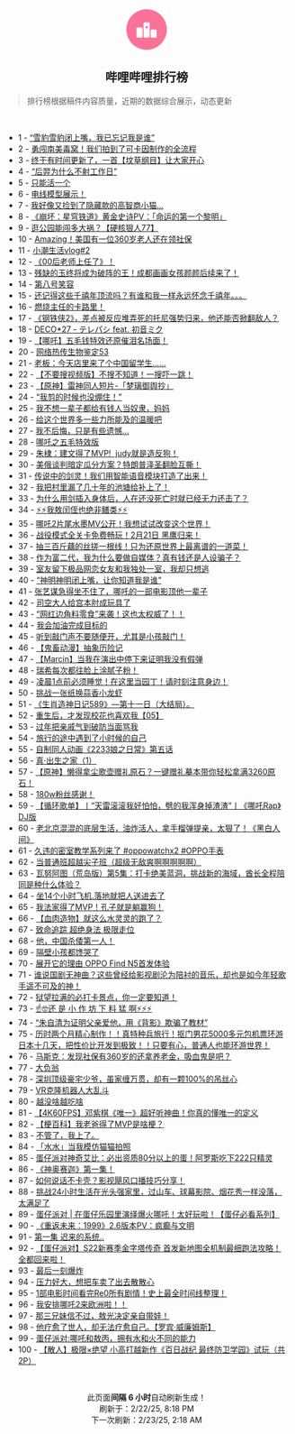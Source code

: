 <div align="center">
    <img src="./assets/icon_rank.png" alt="logo" />
    <h2>哔哩哔哩排行榜</h>
</div>

> 排行榜根据稿件内容质量，近期的数据综合展示，动态更新

<br />

<ul><li><span>1 - <a href=https://www.bilibili.com/BV1VRABehEzm target=_blank>“雪豹雪豹闭上嘴，我已忘记我是谁”</a></span></li><li><span>2 - <a href=https://www.bilibili.com/BV1MjAoegEK5 target=_blank>勇闯南美毒窝！我们拍到了可卡因制作的全流程</a></span></li><li><span>3 - <a href=https://www.bilibili.com/BV1FPA6e5Edw target=_blank>终于有时间更新了，一首【坟草纲目】让大家开心</a></span></li><li><span>4 - <a href=https://www.bilibili.com/BV1RvAzeAEa2 target=_blank>“后羿为什么不射工作日”</a></span></li><li><span>5 - <a href=https://www.bilibili.com/BV1JjAWecEy3 target=_blank>只能活一个</a></span></li><li><span>6 - <a href=https://www.bilibili.com/BV14hAkeYE9V target=_blank>电线模型展示！</a></span></li><li><span>7 - <a href=https://www.bilibili.com/BV15zAae7EpL target=_blank>我好像又捡到了隐藏款的高智商小猫…</a></span></li><li><span>8 - <a href=https://www.bilibili.com/BV1sZAnevEsh target=_blank>《崩坏：星穹铁道》黄金史诗PV：「命运的第一个黎明」</a></span></li><li><span>9 - <a href=https://www.bilibili.com/BV1dkApeWEi3 target=_blank>逛公园能闯多大祸？【硬核狠人77】</a></span></li><li><span>10 - <a href=https://www.bilibili.com/BV18WA6e8Eaj target=_blank>Amazing！美国有一位360岁老人还在领社保</a></span></li><li><span>11 - <a href=https://www.bilibili.com/BV1xiAHezERY target=_blank>小潮生活vlog#2</a></span></li><li><span>12 - <a href=https://www.bilibili.com/BV1VsAWeREt4 target=_blank>《00后老师上任了》！</a></span></li><li><span>13 - <a href=https://www.bilibili.com/BV1oYAneQEsN target=_blank>残缺的玉终将成为破阵的王！成都画画女孩颜颜后续来了！</a></span></li><li><span>14 - <a href=https://www.bilibili.com/BV1uSAae6E2e target=_blank>第八号笑容</a></span></li><li><span>15 - <a href=https://www.bilibili.com/BV1hbAHe5EYP target=_blank>还记得这些千禧年顶流吗？有谁和我一样永远怀念千禧年。。。</a></span></li><li><span>16 - <a href=https://www.bilibili.com/BV1QXAfepEz8 target=_blank>燃烧主任的卡路里！</a></span></li><li><span>17 - <a href=https://www.bilibili.com/BV1m9AneMEPa target=_blank>《钢铁侠2》，差点被反应堆弄死的托尼强势归来，他还能否掀翻敌人？</a></span></li><li><span>18 - <a href=https://www.bilibili.com/BV1cZw9eDERz target=_blank>DECO*27&nbsp;-&nbsp;テレパシ&nbsp;feat.&nbsp;初音ミク</a></span></li><li><span>19 - <a href=https://www.bilibili.com/BV15vAzePEBL target=_blank>【哪吒】五毛钱特效还原催泪名场面！</a></span></li><li><span>20 - <a href=https://www.bilibili.com/BV1umPweWEHe target=_blank>网络热传生物鉴定53</a></span></li><li><span>21 - <a href=https://www.bilibili.com/BV1siA6eHECj target=_blank>老板：今天店里来了个中国留学生……</a></span></li><li><span>22 - <a href=https://www.bilibili.com/BV19jA6eNEkx target=_blank>【不要搜视频版】不搜不知道！一搜吓一跳！</a></span></li><li><span>23 - <a href=https://www.bilibili.com/BV1KzAWeLEDJ target=_blank>【原神】雷神同人短片-「梦璃御舆抄」</a></span></li><li><span>24 - <a href=https://www.bilibili.com/BV1cdwQe5EBU target=_blank>“我剪的时候也没绷住！”</a></span></li><li><span>25 - <a href=https://www.bilibili.com/BV1RvAzeAEP9 target=_blank>我不想一辈子都给有钱人当奴隶，妈妈</a></span></li><li><span>26 - <a href=https://www.bilibili.com/BV1zUAheHEAZ target=_blank>给这个世界多一些力所能及的温暖吧</a></span></li><li><span>27 - <a href=https://www.bilibili.com/BV1YyAne5E7x target=_blank>我不后悔，只是有些遗憾...</a></span></li><li><span>28 - <a href=https://www.bilibili.com/BV13tAYeyE9t target=_blank>哪吒之五毛特效版</a></span></li><li><span>29 - <a href=https://www.bilibili.com/BV1odAHeREMN target=_blank>朱棣：建文得了MVP!&nbsp;&nbsp;judy就是造反狗！</a></span></li><li><span>30 - <a href=https://www.bilibili.com/BV1tQAnezEVT target=_blank>美俄谈判暗定瓜分方案？特朗普泽圣翻脸互撕！</a></span></li><li><span>31 - <a href=https://www.bilibili.com/BV17jAHepEGW target=_blank>传说中的剑灵！我们用智能语音模块打造了出来！</a></span></li><li><span>32 - <a href=https://www.bilibili.com/BV1j7AHeQErB target=_blank>我把村里漏了几十年的池塘给补上了！</a></span></li><li><span>33 - <a href=https://www.bilibili.com/BV1xYA6eWE7m target=_blank>为什么用剑插入身体后，人在还没死亡时就已经无力还击了？</a></span></li><li><span>34 - <a href=https://www.bilibili.com/BV15QABeYEdP target=_blank>⚡⚡我敖闰侄也绝非鳝类⚡⚡</a></span></li><li><span>35 - <a href=https://www.bilibili.com/BV1WtAie3EDb target=_blank>哪吒2片尾水墨MV公开！我想试试改变这个世界！</a></span></li><li><span>36 - <a href=https://www.bilibili.com/BV1asAkeqEUT target=_blank>战役模式全关卡免费畅玩！2月21日&nbsp;黑鹰归来！</a></span></li><li><span>37 - <a href=https://www.bilibili.com/BV1U4A6etEhd target=_blank>抽三百斤藕的丝搓一根线！只为还原世界上最离谱的一道菜！</a></span></li><li><span>38 - <a href=https://www.bilibili.com/BV1C9AqeGELa target=_blank>作为富二代，我为什么要做自媒体？真有钱还是人设骗子？</a></span></li><li><span>39 - <a href=https://www.bilibili.com/BV1yRAzeJEFy target=_blank>室友留下极品网恋女友和我独处一室，我却只想逃</a></span></li><li><span>40 - <a href=https://www.bilibili.com/BV1rnAje5EHk target=_blank>“神明神明闭上嘴，让你知道我是谁”</a></span></li><li><span>41 - <a href=https://www.bilibili.com/BV1rbApeAEtc target=_blank>张艺谋急得坐不住了，哪吒的一部电影顶他一辈子</a></span></li><li><span>42 - <a href=https://www.bilibili.com/BV1DzAze8Ew1 target=_blank>司空大人给宫本肘成玩具了</a></span></li><li><span>43 - <a href=https://www.bilibili.com/BV1vLAkeCE4i target=_blank>“网红边角料零食”来袭！这也太权威了！！</a></span></li><li><span>44 - <a href=https://www.bilibili.com/BV1dcAseFE1e target=_blank>我会加油完成目标的</a></span></li><li><span>45 - <a href=https://www.bilibili.com/BV1crAJetERW target=_blank>听到敲门声不要随便开，尤其是小孩敲门！</a></span></li><li><span>46 - <a href=https://www.bilibili.com/BV1uywdeMEMY target=_blank>【鬼畜动漫】抽象历险记</a></span></li><li><span>47 - <a href=https://www.bilibili.com/BV1tKwdeNEEV target=_blank>【Marcin】当我在演出中停下来证明我没有假弹</a></span></li><li><span>48 - <a href=https://www.bilibili.com/BV1pAAHewELL target=_blank>瑞希每次都往脸上涂腻子粉！</a></span></li><li><span>49 - <a href=https://www.bilibili.com/BV1pdAjenEXu target=_blank>凌晨1点前必须睡觉！在这里当园丁！请时刻注意身边！</a></span></li><li><span>50 - <a href=https://www.bilibili.com/BV1TDA8ewEHQ target=_blank>挑战一张纸换蒜香小龙虾</a></span></li><li><span>51 - <a href=https://www.bilibili.com/BV1NCAWekE9j target=_blank>《生肖造神日记589》—第十一日（大结局）。</a></span></li><li><span>52 - <a href=https://www.bilibili.com/BV1ZYAneQEDG target=_blank>重生后，才发现校花也喜欢我【05】</a></span></li><li><span>53 - <a href=https://www.bilibili.com/BV1t2Aje4E6Z target=_blank>过年把亲戚气到破防当面骂我</a></span></li><li><span>54 - <a href=https://www.bilibili.com/BV14EAeezExX target=_blank>旅行的途中遇到了小时候的自己</a></span></li><li><span>55 - <a href=https://www.bilibili.com/BV1M8AhevEmM target=_blank>自制同人动画《2233娘之日常》第五话</a></span></li><li><span>56 - <a href=https://www.bilibili.com/BV1EjAWecEmF target=_blank>真·出生之家（1）</a></span></li><li><span>57 - <a href=https://www.bilibili.com/BV1tdAaeiEMS target=_blank>【原神】懒得拿尘歌壶赠礼原石？一键赠礼摹本带你轻松拿满3260原石！</a></span></li><li><span>58 - <a href=https://www.bilibili.com/BV12iAYeME4r target=_blank>180w粉丝感谢！</a></span></li><li><span>59 - <a href=https://www.bilibili.com/BV1ofAYepEk1 target=_blank>【循环歌单】丨“天雷滚滚我好怕怕，劈的我浑身掉渣渣”丨《哪吒Rap》DJ版</a></span></li><li><span>60 - <a href=https://www.bilibili.com/BV1hmAneGEGe target=_blank>老北京混混的底层生活，油炸活人，拿手榴弹提亲，太狠了！《黑白人间》</a></span></li><li><span>61 - <a href=https://www.bilibili.com/BV1BzAfewEmf target=_blank>久违的密室教学系列来了&nbsp;#oppowatchx2&nbsp;#OPPO手表</a></span></li><li><span>62 - <a href=https://www.bilibili.com/BV1QoAfeSEsc target=_blank>当普通班超越尖子班（超级无敌爽啊啊啊啊啊）</a></span></li><li><span>63 - <a href=https://www.bilibili.com/BV1fHw9eLEdu target=_blank>瓦努阿图（荒岛版）第5集：打卡绝美蓝洞，挑战新的海域，酋长全程陪同是种什么体验？</a></span></li><li><span>64 - <a href=https://www.bilibili.com/BV1dKPceaE8R target=_blank>坐14个小时飞机.落地就把人送进去了</a></span></li><li><span>65 - <a href=https://www.bilibili.com/BV1ZuAkemE9e target=_blank>我法家得了MVP！孔子就是躺赢狗！</a></span></li><li><span>66 - <a href=https://www.bilibili.com/BV1pNAWeBEBn target=_blank>【血肉造物】就这么水灵灵的跑了？</a></span></li><li><span>67 - <a href=https://www.bilibili.com/BV1PqAJecETN target=_blank>致命追踪&nbsp;超绝身法&nbsp;极限走位</a></span></li><li><span>68 - <a href=https://www.bilibili.com/BV1v1AoeJEeh target=_blank>他，中国杀倭第一人！</a></span></li><li><span>69 - <a href=https://www.bilibili.com/BV1khAfeqEsa target=_blank>隔壁小孩都馋哭了</a></span></li><li><span>70 - <a href=https://www.bilibili.com/BV1tBAHeME53 target=_blank>展开它的理由&nbsp;OPPO&nbsp;Find&nbsp;N5首发体验</a></span></li><li><span>71 - <a href=https://www.bilibili.com/BV1U8AheeEQP target=_blank>谁说国剧无神曲？这些曾经给影视剧沦为陪衬的音乐，却也是如今年轻歌手遥不可及的神！</a></span></li><li><span>72 - <a href=https://www.bilibili.com/BV1gYAWeJEBH target=_blank>狱望拉满的必打卡景点，你一定要知道！</a></span></li><li><span>73 - <a href=https://www.bilibili.com/BV1fGAceeEVg target=_blank>☝🤓还&nbsp;是&nbsp;小&nbsp;作&nbsp;坊&nbsp;下&nbsp;料&nbsp;猛&nbsp;啊⚡⚡⚡</a></span></li><li><span>74 - <a href=https://www.bilibili.com/BV1VtAWeXEor target=_blank>“朱自清为证明父亲爱他，用《背影》欺骗了教材”</a></span></li><li><span>75 - <a href=https://www.bilibili.com/BV1i2Afe4E25 target=_blank>历时两个月精心制作！！真特种兵旅行！抠门男花5000多元包机票环游日本十几天，把性价比开发到极致！！只要有心，普通人也能环游世界！</a></span></li><li><span>76 - <a href=https://www.bilibili.com/BV1XvAzeAEVN target=_blank>马斯克：发现社保有360岁的还拿养老金，吸血鬼是吧？</a></span></li><li><span>77 - <a href=https://www.bilibili.com/BV1fSAheDEqn target=_blank>大负翁</a></span></li><li><span>78 - <a href=https://www.bilibili.com/BV1NGATefEv9 target=_blank>深圳顶级豪宅少爷，虽家缠万贯，却有一颗100%的吊丝心</a></span></li><li><span>79 - <a href=https://www.bilibili.com/BV1UTAnezEkj target=_blank>VR克隆机器人大乱斗</a></span></li><li><span>80 - <a href=https://www.bilibili.com/BV1urAte8EDB target=_blank>越没啥越吃啥</a></span></li><li><span>81 - <a href=https://www.bilibili.com/BV1oTA6e3ERA target=_blank>【4K60FPS】邓紫棋《唯一》超好听神曲！你真的懂唯⼀的定义</a></span></li><li><span>82 - <a href=https://www.bilibili.com/BV1WHAaefEps target=_blank>【梗百科】我老爸得了MVP是啥梗？</a></span></li><li><span>83 - <a href=https://www.bilibili.com/BV17sAte3EkY target=_blank>不管了，我上了。</a></span></li><li><span>84 - <a href=https://www.bilibili.com/BV1DWAheBE2p target=_blank>「水水」当我模仿猫猫拍照</a></span></li><li><span>85 - <a href=https://www.bilibili.com/BV1Z6ALerEoF target=_blank>蛋仔派对神奇艾比：必出资质80分以上的蛋！阿罗斯吃下222只精灵</a></span></li><li><span>86 - <a href=https://www.bilibili.com/BV1yRAteDEo6 target=_blank>《神奥赛迦》第一集！</a></span></li><li><span>87 - <a href=https://www.bilibili.com/BV1qDAbeGETw target=_blank>如何说话不卡壳？影视飓风口播技巧分享！</a></span></li><li><span>88 - <a href=https://www.bilibili.com/BV1JuAJeJEgK target=_blank>挑战24小时生活在光头强家里，过山车、球幕影院、烟花秀一样没落，太满足了</a></span></li><li><span>89 - <a href=https://www.bilibili.com/BV13bAHe5EME target=_blank>蛋仔派对&nbsp;|&nbsp;在蛋仔乐园里演绎爆火哪吒！太好玩啦！【蛋仔必看系列】</a></span></li><li><span>90 - <a href=https://www.bilibili.com/BV1ZhNdeoEH2 target=_blank>《重返未来：1999》2.6版本PV：疯癫与文明</a></span></li><li><span>91 - <a href=https://www.bilibili.com/BV1VTAoejEbB target=_blank>第一集&nbsp;迟来的系统..</a></span></li><li><span>92 - <a href=https://www.bilibili.com/BV1ASAxejEqw target=_blank>【蛋仔派对】S22新赛季金字塔传奇&nbsp;首发新地图全机制最细跑法攻略！全都回来啦！</a></span></li><li><span>93 - <a href=https://www.bilibili.com/BV1dcwDewE4b target=_blank>最后一刻爆炸</a></span></li><li><span>94 - <a href=https://www.bilibili.com/BV184AkeKECC target=_blank>压力好大，想把车卖了出去散散心</a></span></li><li><span>95 - <a href=https://www.bilibili.com/BV1iLAkeCEy1 target=_blank>1部电影时间看完Re0所有剧情！史上最全时间线整理！</a></span></li><li><span>96 - <a href=https://www.bilibili.com/BV1VJAJekEZR target=_blank>我安排哪吒2来欧洲啦！！</a></span></li><li><span>97 - <a href=https://www.bilibili.com/BV1qiApetECZ target=_blank>那三兄妹信不过，敖光决定亲自带娃！</a></span></li><li><span>98 - <a href=https://www.bilibili.com/BV182AaekEZ5 target=_blank>他疗愈了世人，却无法疗愈自己。【罗宾·威廉姆斯】</a></span></li><li><span>99 - <a href=https://www.bilibili.com/BV19WAYejEpv target=_blank>蛋仔派对:哪吒和敖丙，拥有水和火不同的能力</a></span></li><li><span>100 - <a href=https://www.bilibili.com/BV12jAneYEWy target=_blank>【散人】极限×绝望&nbsp;小高打越新作《百日战纪&nbsp;最终防卫学园》试玩（共2P）</a></span></li></ul>

<br />

<p align=center>此页面<strong>间隔 6 小时</strong>自动刷新生成！<br>刷新于：2/22/25, 8:18 PM<br>下一次刷新：2/23/25, 2:18 AM</p>
